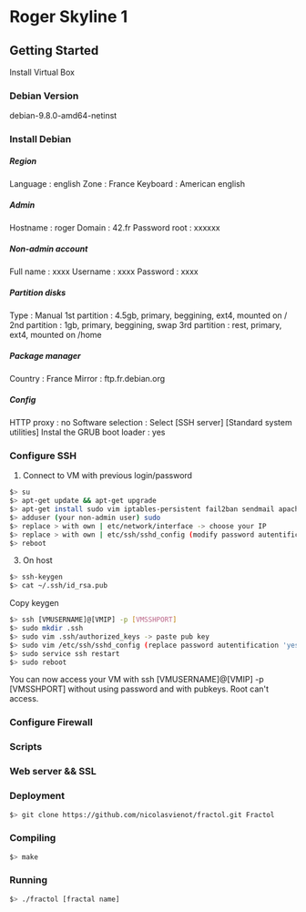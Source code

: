 # Roger Skyline 1

## Getting Started

Install Virtual Box

### Debian Version

debian-9.8.0-amd64-netinst

### Install Debian

##### Region
Language : english
Zone : France
Keyboard : American english
##### Admin
Hostname : roger
Domain : 42.fr
Password root : xxxxxx
##### Non-admin account
Full name : xxxx
Username : xxxx
Password : xxxx
##### Partition disks
Type : Manual
1st partition : 4.5gb, primary, beggining, ext4, mounted on /
2nd partition : 1gb, primary, beggining, swap
3rd partition : rest, primary, ext4, mounted on /home
##### Package manager
Country : France
Mirror : ftp.fr.debian.org
##### Config
HTTP proxy : no
Software selection : Select [SSH server] [Standard system utilities]
Instal the GRUB boot loader : yes

### Configure SSH

1. Connect to VM with previous login/password
```bash
$> su
$> apt-get update && apt-get upgrade
$> apt-get install sudo vim iptables-persistent fail2ban sendmail apache2 portsentry
$> adduser (your non-admin user) sudo
$> replace > with own | etc/network/interface -> choose your IP
$> replace > with own | etc/ssh/sshd_config (modify password autentification to 'yes') -> choose your port
$> reboot
```
3. On host
```bash
$> ssh-keygen
$> cat ~/.ssh/id_rsa.pub
```
Copy keygen
```bash
$> ssh [VMUSERNAME]@[VMIP] -p [VMSSHPORT]
$> sudo mkdir .ssh
$> sudo vim .ssh/authorized_keys -> paste pub key 
$> sudo vim /etc/ssh/sshd_config (replace password autentification 'yes' to 'no')
$> sudo service ssh restart
$> sudo reboot
```
You can now access your VM with ssh [VMUSERNAME]@[VMIP] -p [VMSSHPORT] without using password and with pubkeys. Root can't access.

### Configure Firewall
### Scripts
### Web server && SSL
### Deployment

```bash
$> git clone https://github.com/nicolasvienot/fractol.git Fractol
```

### Compiling

```bash
$> make
```

### Running

```bash
$> ./fractol [fractal name]
```

